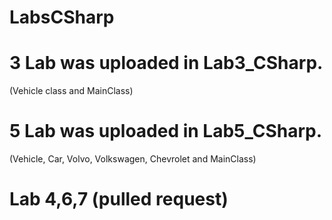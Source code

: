 # LabsCSharp
# 3 Lab was uploaded in Lab3_CSharp.
(Vehicle class and MainClass)
# 5 Lab was uploaded in Lab5_CSharp.
(Vehicle, Car, Volvo, Volkswagen, Chevrolet and MainClass)

# Lab 4,6,7 (pulled request)
